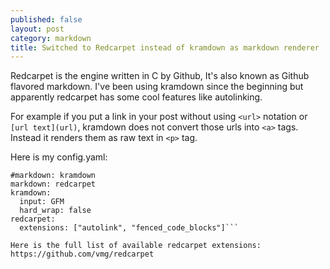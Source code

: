 ```yaml
---
published: false
layout: post
category: markdown
title: Switched to Redcarpet instead of kramdown as markdown renderer
---
```


Redcarpet is the engine written in C by Github, It's also known as Github flavored markdown. I've been using kramdown since the beginning but apparently redcarpet has some cool features like autolinking.

For example if you put a link in your post without using `<url>` notation or `[url text](url)`, kramdown does not convert those urls into `<a>` tags. Instead it renders them as raw text in `<p>` tag.

Here is my config.yaml:

```# Build settings
#markdown: kramdown
markdown: redcarpet
kramdown:
  input: GFM
  hard_wrap: false
redcarpet:
  extensions: ["autolink", "fenced_code_blocks"]```
  
Here is the full list of available redcarpet extensions:
https://github.com/vmg/redcarpet